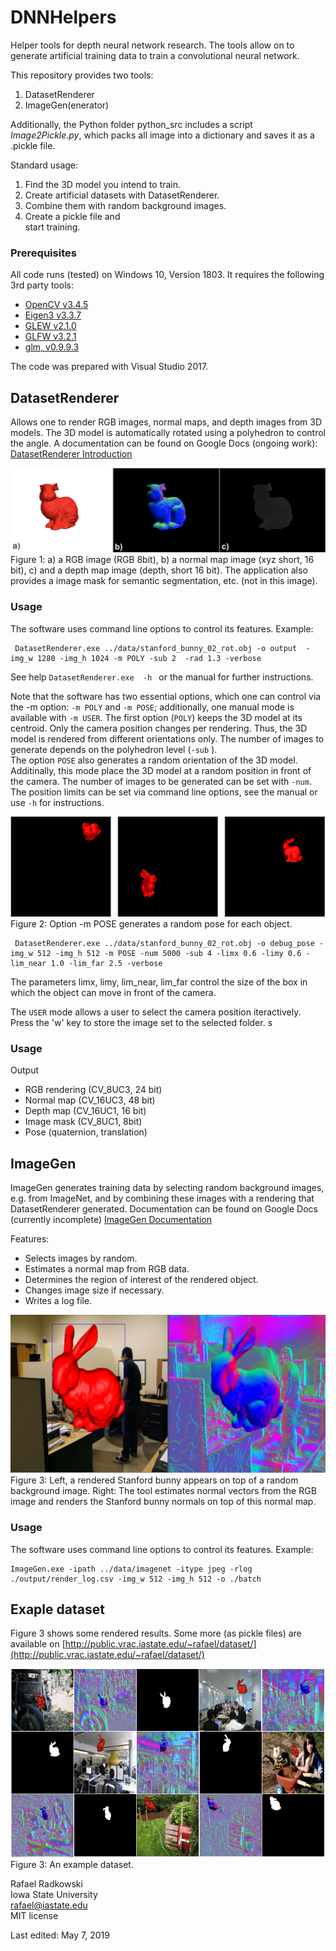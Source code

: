 # DNNHelpers
Helper tools for depth neural network research. The tools allow on to generate artificial training data
to train a convolutional neural network.

This repository provides two tools:  
1. DatasetRenderer
2. ImageGen(enerator)

Additionally, the Python folder python_src includes a script *Image2Pickle.py*, which packs all image into a dictionary and saves it as a .pickle file.

Standard usage:
1. Find the 3D model you intend to train.
2. Create artificial datasets with DatasetRenderer.
3. Combine them with random background images.
4. Create a pickle file and  
start training.

### Prerequisites
All code runs (tested) on Windows 10, Version 1803.
It requires the following 3rd party tools:
 * [OpenCV v3.4.5](https://opencv.org)
 * [Eigen3 v3.3.7](http://eigen.tuxfamily.org)
 * [GLEW v2.1.0](http://glew.sourceforge.net)
 * [GLFW v3.2.1](https://www.glfw.org)
 * [glm, v0.9.9.3](https://glm.g-truc.net/0.9.9/index.html)

 The code was prepared with Visual Studio 2017.

## DatasetRenderer
Allows one to render RGB images, normal maps, and depth images from 3D models.
The 3D model is automatically rotated using a polyhedron to control the angle.
A documentation can be found on Google Docs (ongoing work): [DatasetRenderer Introduction](https://docs.google.com/document/d/1aDyw3eXaGTcLeBlfpghiZg230qUybzcgZsdz7eNEcqg/edit?usp=sharing)

![Figure 1: a) a RGB image (RGB 8bit), b) a normal map image (xyz short, 16 bit), c) and a depth map image (depth, short 16 bit).](https://github.com/rafael-radkowski/DNNHelpers/blob/master/doc/images/Dataset_renderer_result.png)
Figure 1: a) a RGB image (RGB 8bit), b) a normal map image (xyz short, 16 bit), c) and a depth map image (depth, short 16 bit). The application also provides a image mask for semantic segmentation, etc. (not in this image).


### Usage
 The software uses command line options to control its features. Example:

```
 DatasetRenderer.exe ../data/stanford_bunny_02_rot.obj -o output  -img_w 1280 -img_h 1024 -m POLY -sub 2  -rad 1.3 -verbose
```
See help ``` DatasetRenderer.exe  -h  ``` or the manual for further instructions.

Note that the software has two essential options, which one can control via the -m option: ```-m POLY``` and ```-m POSE```; additionally, one manual mode is available with ```-m USER```. 
The first option (```POLY```) keeps the 3D model at its centroid. Only the camera position changes per rendering. Thus, the 3D model is rendered from different orientations only. The number of images to generate depends on the polyhedron level (```-sub``` ).  
The option ```POSE``` also generates a random orientation of the 3D model. Additinally, this mode place the 3D model at a random position in front of the camera. The number of images to be generated can be set with ```-num```. The position limits can be set via command line options, see the manual or use ```-h``` for instructions.  

![Figure 2: Option -m POSE generates a random pose for each object. ).](https://github.com/rafael-radkowski/DNNHelpers/blob/master/doc/images/pose_renderer_result.png)
Figure 2: Option -m POSE generates a random pose for each object.

```
 DatasetRenderer.exe ../data/stanford_bunny_02_rot.obj -o debug_pose -img_w 512 -img_h 512 -m POSE -num 5000 -sub 4 -limx 0.6 -limy 0.6 -lim_near 1.0 -lim_far 2.5 -verbose
```
The parameters limx, limy, lim_near, lim_far control the size of the box in which the object can move in front of the camera. 

The ```USER``` mode allows a user to select the camera position iteractively. Press the 'w' key to store the image set to the selected folder. s

### Usage
Output
 * RGB rendering (CV_8UC3, 24 bit)
 * Normal map (CV_16UC3, 48 bit)
 * Depth map (CV_16UC1, 16 bit)
 * Image mask (CV_8UC1, 8bit)
 * Pose (quaternion, translation)

## ImageGen
ImageGen generates training data by selecting random background images, e.g. from ImageNet,
and by combining these images with a rendering that DatasetRenderer generated.
Documentation can be found on Google Docs (currently incomplete)  [ImageGen Documentation](https://docs.google.com/document/d/11cj3LnpoDvg_DU1jRfriQeV9HwE6V29O1h4cRDKk1tA/edit?usp=sharing)

Features:
 * Selects images by random.
 * Estimates a normal map from RGB data.
 * Determines the region of interest of the rendered object.
 * Changes image size if necessary.
 * Writes a log file.


![Figure 3: Left, a rendered Stanford bunny appears on top of a random background image. Right: The tool estimates normal vectors from the RGB image and renders the Stanford bunny normals on top of this normal map.](https://github.com/rafael-radkowski/DNNHelpers/blob/master/doc/images/ImageGen_result.png)  
Figure 3: Left, a rendered Stanford bunny appears on top of a random background image. Right: The tool estimates normal vectors from the RGB image and renders the Stanford bunny normals on top of this normal map.

### Usage  
The software uses command line options to control its features. Example:
```
ImageGen.exe -ipath ../data/imagenet -itype jpeg -rlog ./output/render_log.csv -img_w 512 -img_h 512 -o ./batch
```

## Exaple dataset

Figure 3 shows some rendered results. Some more (as pickle files) are available on [http://public.vrac.iastate.edu/~rafael/dataset/](http://public.vrac.iastate.edu/~rafael/dataset/)

![Figure 3: An example dataset. ](https://github.com/rafael-radkowski/DNNHelpers/blob/master/doc/images/datasets_example.png)
Figure 3: An example dataset.

Rafael Radkowski  
Iowa State University  
rafael@iastate.edu  
MIT license  

Last edited: May 7, 2019
